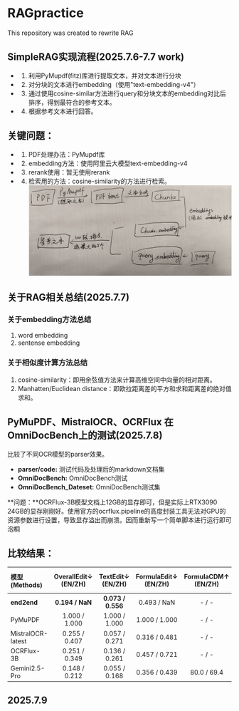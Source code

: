 # RAGpractice
This repository was created to rewrite RAG 

## SimpleRAG实现流程(2025.7.6-7.7 work)
- 1. 利用PyMupdf(fitz)库进行提取文本，并对文本进行分块
- 2. 对分块的文本进行embedding（使用"text-embedding-v4"）
- 3. 通过使用cosine-similar方法进行query和分块文本的embedding对比后排序，得到最符合的参考文本。
- 4. 根据参考文本进行回答。

## 关键问题：
- 1. PDF处理办法：PyMupdf库
- 2. embedding方法：使用阿里云大模型text-embedding-v4
- 3. rerank使用：暂无使用rerank
- 4. 检索用的方法：cosine-similarity的方法进行检索。
![概述](RAG/dataset/1751855634412.jpg)

## 关于RAG相关总结(2025.7.7)

### 关于embedding方法总结

1. word embedding
2. sentense embedding

### 关于相似度计算方法总结

1. cosine-similarity：即用余弦值方法来计算高维空间中向量的相对距离。
2. Manhatten/Euclidean distance：即欧拉距离差的平方和求和距离差的绝对值求和。

## PyMuPDF、MistralOCR、OCRFlux 在OmniDocBench上的测试(2025.7.8)

比较了不同OCR模型的parser效果。
- **parser/code:** 测试代码及处理后的markdown文档集
- **OmniDocBench:** OmniDocBench测试
- **OmniDocBench_Dateset:** OmniDocBench测试集

**问题：**OCRFlux-3B模型文档上12GB的显存即可，但是实际上RTX3090 24GB的显存刚刚好。使用官方的ocrflux.pipeline的高度封装工具无法对GPU的资源参数进行设置，导致显存溢出而崩溃。因而重新写一个简单脚本进行运行即可泡桐

## 比较结果：
| 模型 (Methods) | OverallEdit↓ (EN/ZH) | TextEdit↓ (EN/ZH) | FormulaEdit↓ (EN/ZH) | FormulaCDM↑ (EN/ZH) | TableTEDS↑ (EN/ZH) | TableEdit↓ (EN/ZH) | Read OrderEdit↓ (EN/ZH) |
| :--- | :---: | :---: | :---: | :---: | :---: | :---: | :---: |
| **end2end** | **0.194 / NaN** | **0.073 / 0.556** | 0.493 / NaN | - / - | 86.131 / 74.884	 | **0.128 / 0.179** | **0.082 / 0.326** |
| PyMuPDF | 1.000 / 1.000 | 1.000 / 1.000 | 1.000 / 1.000 | - / - | 0.000 / 0.000 | 1.000 / 1.000 | 1.000 / 1.000 |
| MistralOCR-latest | 0.255 / 0.407 | 0.057 / 0.271 | 0.316 / 0.481 | - / - | 78.840 / 67.269 | 0.585 / 0.640 | 0.062/0.238 |
| OCRFlux-3B | 0.251 / 0.349 | 0.136 / 0.261 | 0.457 / 0.721 | - / - | 71.324 / 81.657 | 0.252 / 0.142 | 0.161 / 0.273 |
| Gemini2.5-Pro | 0.148 / 0.212 | 0.055 / 0.168 | 0.356 / 0.439 | 80.0 / 69.4 | 85.8 / 86.4 | 0.13 / 0.119 | 0.049/0.121 |


## 2025.7.9